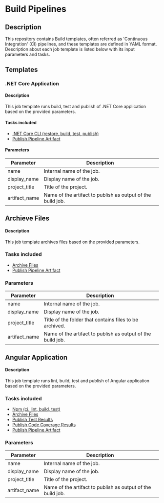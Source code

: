 # Build Pipelines
## Description 
This repository contains Build templates, often referred as 'Continuous Integration' (CI) pipelines, and these templates are defined in YAML format. Description about each job template is listed below with its input parameters and tasks.

## Templates
### .NET Core Application
#### Description
This job template runs build, test and publish of .NET Core application based on the provided parameters.

#### Tasks included
- [.NET Core CLI (restore, build, test, publish)](https://docs.microsoft.com/en-us/azure/devops/pipelines/tasks/build/dotnet-core-cli?view=azure-devops)
- [Publish Pipeline Artifact](https://docs.microsoft.com/en-us/azure/devops/pipelines/tasks/utility/publish-pipeline-artifact?view=azure-devops)

#### Parameters
| Parameter | Description |
|--|--|
| name | Internal name of the job. |
| display_name | Display name of the job. |
| project_title | Title of the project. |
| artifact_name | Name of the artifact to publish as output of the build job. |

## Archieve Files
#### Description
This job template archives files based on the provided parameters.

### Tasks included
- [Archive Files](https://docs.microsoft.com/en-us/azure/devops/pipelines/tasks/utility/archive-files?view=azure-devops)
- [Publish Pipeline Artifact](https://docs.microsoft.com/en-us/azure/devops/pipelines/tasks/utility/publish-pipeline-artifact?view=azure-devops)

### Parameters
| Parameter | Description |
|--|--|
| name | Internal name of the job. |
| display_name | Display name of the job. |
| project_title | Title of the folder that contains files to be archived. |
| artifact_name | Name of the artifact to publish as output of the build job. |

## Angular Application
#### Description
This job template runs lint, build, test and publish of Angular application based on the provided parameters.

### Tasks included
- [Npm (ci, lint, build, test)](https://docs.microsoft.com/en-us/azure/devops/pipelines/tasks/package/npm?view=azure-devops)
- [Archive Files](https://docs.microsoft.com/en-us/azure/devops/pipelines/tasks/utility/archive-files?view=azure-devops)
- [Publish Test Results](https://docs.microsoft.com/en-us/azure/devops/pipelines/tasks/test/publish-test-results?view=azure-devops&tabs=yaml)
- [Publish Code Coverage Results](https://docs.microsoft.com/en-us/azure/devops/pipelines/tasks/test/publish-code-coverage-results?view=azure-devops)
- [Publish Pipeline Artifact](https://docs.microsoft.com/en-us/azure/devops/pipelines/tasks/utility/publish-pipeline-artifact?view=azure-devops)

### Parameters
| Parameter | Description |
|--|--|
| name | Internal name of the job. |
| display_name | Display name of the job. |
| project_title | Title of the project. |
| artifact_name | Name of the artifact to publish as output of the build job. |
